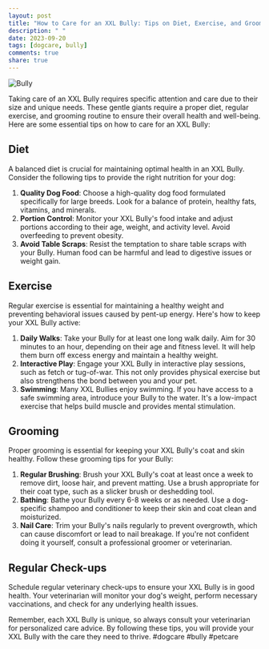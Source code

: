 ```yaml
---
layout: post
title: "How to Care for an XXL Bully: Tips on Diet, Exercise, and Grooming"
description: " "
date: 2023-09-20
tags: [dogcare, bully]
comments: true
share: true
---
```


![Bully](https://source.unsplash.com/1600x900/?dog)

Taking care of an XXL Bully requires specific attention and care due to their size and unique needs. These gentle giants require a proper diet, regular exercise, and grooming routine to ensure their overall health and well-being. Here are some essential tips on how to care for an XXL Bully:

## Diet

A balanced diet is crucial for maintaining optimal health in an XXL Bully. Consider the following tips to provide the right nutrition for your dog:

1. **Quality Dog Food**: Choose a high-quality dog food formulated specifically for large breeds. Look for a balance of protein, healthy fats, vitamins, and minerals.
2. **Portion Control**: Monitor your XXL Bully's food intake and adjust portions according to their age, weight, and activity level. Avoid overfeeding to prevent obesity.
3. **Avoid Table Scraps**: Resist the temptation to share table scraps with your Bully. Human food can be harmful and lead to digestive issues or weight gain.

## Exercise

Regular exercise is essential for maintaining a healthy weight and preventing behavioral issues caused by pent-up energy. Here's how to keep your XXL Bully active:

1. **Daily Walks**: Take your Bully for at least one long walk daily. Aim for 30 minutes to an hour, depending on their age and fitness level. It will help them burn off excess energy and maintain a healthy weight.
2. **Interactive Play**: Engage your XXL Bully in interactive play sessions, such as fetch or tug-of-war. This not only provides physical exercise but also strengthens the bond between you and your pet.
3. **Swimming**: Many XXL Bullies enjoy swimming. If you have access to a safe swimming area, introduce your Bully to the water. It's a low-impact exercise that helps build muscle and provides mental stimulation.

## Grooming

Proper grooming is essential for keeping your XXL Bully's coat and skin healthy. Follow these grooming tips for your Bully:

1. **Regular Brushing**: Brush your XXL Bully's coat at least once a week to remove dirt, loose hair, and prevent matting. Use a brush appropriate for their coat type, such as a slicker brush or deshedding tool.
2. **Bathing**: Bathe your Bully every 6-8 weeks or as needed. Use a dog-specific shampoo and conditioner to keep their skin and coat clean and moisturized.
3. **Nail Care**: Trim your Bully's nails regularly to prevent overgrowth, which can cause discomfort or lead to nail breakage. If you're not confident doing it yourself, consult a professional groomer or veterinarian.

## Regular Check-ups

Schedule regular veterinary check-ups to ensure your XXL Bully is in good health. Your veterinarian will monitor your dog's weight, perform necessary vaccinations, and check for any underlying health issues.

Remember, each XXL Bully is unique, so always consult your veterinarian for personalized care advice. By following these tips, you will provide your XXL Bully with the care they need to thrive. #dogcare #bully #petcare